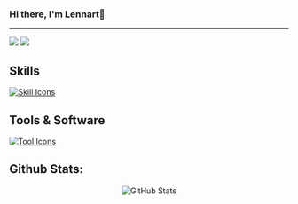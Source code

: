 ### Hi there, I'm Lennart👋

---

![](https://komarev.com/ghpvc/?username=l3nnartt)
![](https://hit.yhype.me/github/profile?user_id=69513317)

## Skills
<a href="#">
  <img alt="Skill Icons" src="https://skillicons.dev/icons?i=nodejs,js,html,css,java,kotlin" />
</a>

## Tools & Software
<a href="#">
  <img alt="Tool Icons" src="https://skillicons.dev/icons?i=docker,kubernetes,redis,mysql,nginx,cloudflare,git,linux" />
</a>

## Github Stats:
<div align="center">
  <img alt="GitHub Stats" src="https://github-readme-stats.vercel.app/api?username=l3nnartt&count_private=true&show_icons=true&theme=dark&include_all_commits=true&hide_title=true" />
